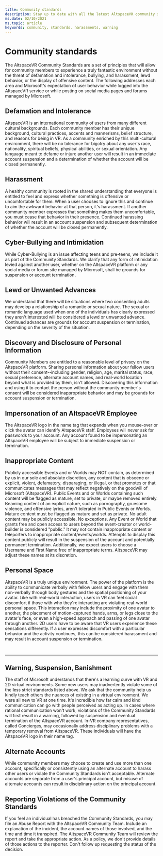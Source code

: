 ```yaml
---
title: Community standards
description: Stay up to date with all the latest AltspaceVR community standards and procedures for reporting violations.
ms.date: 02/10/2021
ms.topic: article
keywords: community, standards, harassments, warning
---
```


# Community standards

The AltspaceVR Community Standards are a set of principles that will allow for community members to experience a truly fantastic environment without the threat of defamation and intolerance, bullying, and harassment, lewd behavior, or the display of offensive content. The following addresses each area and Microsoft's expectation of user behavior while logged into the AltspaceVR service or while posting on social media pages and forums managed by Microsoft.

## Defamation and Intolerance

AltspaceVR is an international community of users from many different cultural backgrounds. Each community member has their unique background, cultural practices, accents and mannerisms, belief structure, and reasons for being in VR. As a community enriched by this multi-cultural environment, there will be no tolerance for bigotry about any user's race, nationality, spiritual beliefs, physical abilities, or sexual orientation. Any language meant to defame or injure another user will result in an immediate account suspension and a determination of whether the account will be closed permanently.

## Harassment 

A healthy community is rooted in the shared understanding that everyone is entitled to feel and express whether something is offensive or uncomfortable for them. When a user chooses to ignore this and continue to aim the awkward behavior at that person, it's harassment. If another community member expresses that something makes them uncomfortable, you must cease that behavior in their presence. Continued harassing behavior will result in an account suspension and subsequent determination of whether the account will be closed permanently.

## Cyber-Bullying and Intimidation

While Cyber-Bullying is an issue affecting teens and pre-teens, we include it as part of the Community Standards. We clarify that any form of intimidation levied against another user, whether on the AltspaceVR platform or any social media or forum site managed by Microsoft, shall be grounds for suspension or account termination.

## Lewd or Unwanted Advances

We understand that there will be situations where two consenting adults may develop a relationship of a romantic or sexual nature. The sexual or romantic language used when one of the individuals has clearly expressed they aren't interested will be considered a lewd or unwanted advance. Continued advances are grounds for account suspension or termination, depending on the severity of the situation.

## Discovery and Disclosure of Personal Information

Community Members are entitled to a reasonable level of privacy on the AltspaceVR platform. Sharing personal information about your fellow users without their consent--including gender, religion, age, marital status, race, sexual preference, alternate account names, and real-world location beyond what is provided by them, isn't allowed. Discovering this information and using it to contact the person without the community member's consent will be considered inappropriate behavior and may be grounds for account suspension or termination.

## Impersonation of an AltspaceVR Employee

The AltspaceVR logo in the name tag that expands when you mouse-over or click the avatar can identify AltspaceVR staff. Employees will never ask for passwords to your account. Any account found to be impersonating an AltspaceVR employee will be subject to immediate suspension or termination.

## Inappropriate Content

Publicly accessible Events and or Worlds may NOT contain, as determined by us in our sole and absolute discretion, any content that is obscene or explicit, violent, defamatory, disparaging, or illegal, or that promotes or that communicates messages that may reflect negatively on the goodwill of Microsoft (AltspaceVR). Public Events and or Worlds containing such content will be flagged as mature, set to private, or maybe removed entirely. Beaming content of an explicit nature, such as pornography, gruesome violence, and offensive lyrics, aren't tolerated in Public Events or Worlds. Mature content must be flagged as mature and set as private. No adult content may be publicly accessible. No exceptions. Any Event or World that grants free and open access to users beyond the event-creator or world-builder is considered "public." It may not contain inappropriate content or teleporters to inappropriate content/events/worlds. Attempts to display this content publicly will result in the suspension of the account and potentially permanent termination. Additionally, we expect users to choose a Username and First Name free of inappropriate terms. AltspaceVR may adjust these names at its discretion.

## Personal Space

AltspaceVR is a truly unique environment. The power of the platform is the ability to communicate verbally with fellow users and engage with them non-verbally through body gestures and the spatial positioning of your avatar. Like with real-world interaction, users in VR can feel social discomfort if those with who they're interacting are violating real-world personal space. This interaction may include the proximity of one avatar to another, the placement of motion-captured hands, arms, or legs close to the avatar's face, or even a high-speed approach and passing of one avatar through another. 2D users have to be aware that VR users experience these sensations differently. If a user expresses discomfort with a particular behavior and the activity continues, this can be considered harassment and may result in account suspension or termination.

<br>
<hr>
 
## Warning, Suspension, Banishment

The staff of Microsoft understands that there's a learning curve with VR and 2D virtual environments. Some new users may inadvertently violate some of the less strict standards listed above. We ask that the community help us kindly teach others the nuances of existing in a virtual environment. We were all new to VR at one time. It's incredible how far calm and kind communication can go with people perceived as acting up. In cases where rational communication won't work, violations of the Community Standards will first result in a warning, followed by suspension and eventual termination of the AltspaceVR account. In-VR company representatives, called Concierges, may occasionally address disciplinary problems with a temporary removal from AltspaceVR. These individuals will have the AltspaceVR logo in their name tag.

## Alternate Accounts

While community members may choose to create and use more than one account, specifically or consistently using an alternate account to harass other users or violate the Community Standards isn't acceptable. Alternate accounts are separate from a user's principal account, but misuse of alternate accounts can result in disciplinary action on the principal account.

## Reporting Violations of the Community Standards

If you feel an individual has breached the Community Standards, you may file an Abuse Report with the AltspaceVR Community Team. Include an explanation of the incident, the account names of those involved, and the time and time it transpired. The AltspaceVR Community Team will review the report and take the appropriate action. As a policy, we don't provide details of those actions to the reporter. Don't follow up requesting the status of the decision.